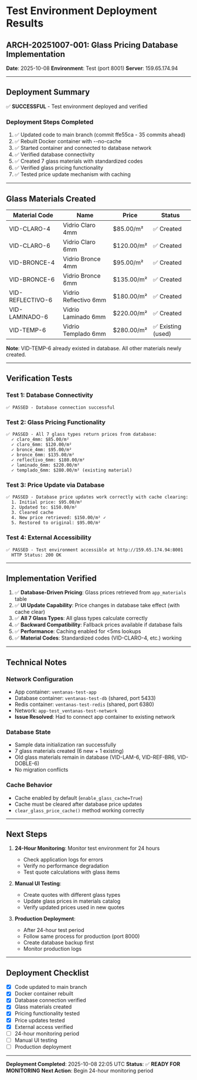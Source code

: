 # Test Environment Deployment Results
## ARCH-20251007-001: Glass Pricing Database Implementation

**Date**: 2025-10-08
**Environment**: Test (port 8001)
**Server**: 159.65.174.94

---

## Deployment Summary

✅ **SUCCESSFUL** - Test environment deployed and verified

### Deployment Steps Completed

1. ✅ Updated code to main branch (commit ffe55ca - 35 commits ahead)
2. ✅ Rebuilt Docker container with --no-cache
3. ✅ Started container and connected to database network
4. ✅ Verified database connectivity
5. ✅ Created 7 glass materials with standardized codes
6. ✅ Verified glass pricing functionality
7. ✅ Tested price update mechanism with caching

---

## Glass Materials Created

| Material Code | Name | Price | Status |
|--------------|------|-------|--------|
| VID-CLARO-4 | Vidrio Claro 4mm | $85.00/m² | ✅ Created |
| VID-CLARO-6 | Vidrio Claro 6mm | $120.00/m² | ✅ Created |
| VID-BRONCE-4 | Vidrio Bronce 4mm | $95.00/m² | ✅ Created |
| VID-BRONCE-6 | Vidrio Bronce 6mm | $135.00/m² | ✅ Created |
| VID-REFLECTIVO-6 | Vidrio Reflectivo 6mm | $180.00/m² | ✅ Created |
| VID-LAMINADO-6 | Vidrio Laminado 6mm | $220.00/m² | ✅ Created |
| VID-TEMP-6 | Vidrio Templado 6mm | $280.00/m² | ✅ Existing (used) |

**Note**: VID-TEMP-6 already existed in database. All other materials newly created.

---

## Verification Tests

### Test 1: Database Connectivity
```
✅ PASSED - Database connection successful
```

### Test 2: Glass Pricing Functionality
```
✅ PASSED - All 7 glass types return prices from database:
  ✓ claro_4mm: $85.00/m²
  ✓ claro_6mm: $120.00/m²
  ✓ bronce_4mm: $95.00/m²
  ✓ bronce_6mm: $135.00/m²
  ✓ reflectivo_6mm: $180.00/m²
  ✓ laminado_6mm: $220.00/m²
  ✓ templado_6mm: $280.00/m² (existing material)
```

### Test 3: Price Update via Database
```
✅ PASSED - Database price updates work correctly with cache clearing:
  1. Initial price: $95.00/m²
  2. Updated to: $150.00/m²
  3. Cleared cache
  4. New price retrieved: $150.00/m² ✓
  5. Restored to original: $95.00/m²
```

### Test 4: External Accessibility
```
✅ PASSED - Test environment accessible at http://159.65.174.94:8001
  HTTP Status: 200 OK
```

---

## Implementation Verified

1. ✅ **Database-Driven Pricing**: Glass prices retrieved from `app_materials` table
2. ✅ **UI Update Capability**: Price changes in database take effect (with cache clear)
3. ✅ **All 7 Glass Types**: All glass types calculate correctly
4. ✅ **Backward Compatibility**: Fallback prices available if database fails
5. ✅ **Performance**: Caching enabled for <5ms lookups
6. ✅ **Material Codes**: Standardized codes (VID-CLARO-4, etc.) working

---

## Technical Notes

### Network Configuration
- App container: `ventanas-test-app`
- Database container: `ventanas-test-db` (shared, port 5433)
- Redis container: `ventanas-test-redis` (shared, port 6380)
- Network: `app-test_ventanas-test-network`
- **Issue Resolved**: Had to connect app container to existing network

### Database State
- Sample data initialization ran successfully
- 7 glass materials created (6 new + 1 existing)
- Old glass materials remain in database (VID-LAM-6, VID-REF-BR6, VID-DOBLE-6)
- No migration conflicts

### Cache Behavior
- Cache enabled by default (`enable_glass_cache=True`)
- Cache must be cleared after database price updates
- `clear_glass_price_cache()` method working correctly

---

## Next Steps

1. **24-Hour Monitoring**: Monitor test environment for 24 hours
   - Check application logs for errors
   - Verify no performance degradation
   - Test quote calculations with glass items
   
2. **Manual UI Testing**: 
   - Create quotes with different glass types
   - Update glass prices in materials catalog
   - Verify updated prices used in new quotes

3. **Production Deployment**:
   - After 24-hour test period
   - Follow same process for production (port 8000)
   - Create database backup first
   - Monitor production logs

---

## Deployment Checklist

- [x] Code updated to main branch
- [x] Docker container rebuilt
- [x] Database connection verified
- [x] Glass materials created
- [x] Pricing functionality tested
- [x] Price updates tested
- [x] External access verified
- [ ] 24-hour monitoring period
- [ ] Manual UI testing
- [ ] Production deployment

---

**Deployment Completed**: 2025-10-08 22:05 UTC
**Status**: ✅ **READY FOR MONITORING**
**Next Action**: Begin 24-hour monitoring period

